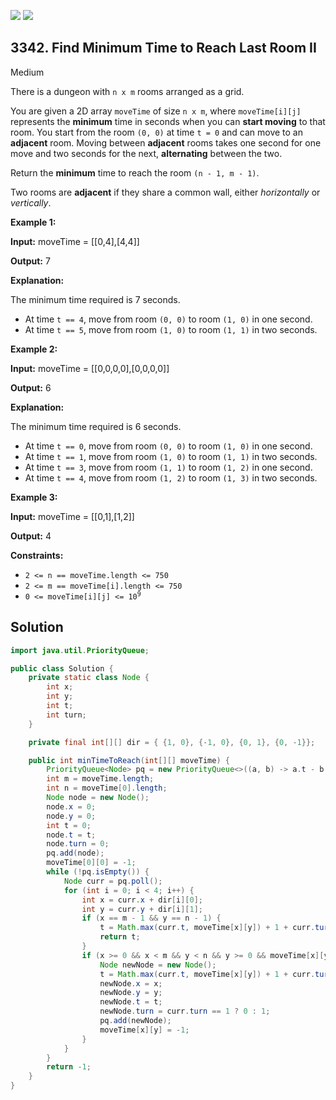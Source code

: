 [![](https://img.shields.io/github/stars/javadev/LeetCode-in-Java?label=Stars&style=flat-square)](https://github.com/javadev/LeetCode-in-Java)
[![](https://img.shields.io/github/forks/javadev/LeetCode-in-Java?label=Fork%20me%20on%20GitHub%20&style=flat-square)](https://github.com/javadev/LeetCode-in-Java/fork)

## 3342\. Find Minimum Time to Reach Last Room II

Medium

There is a dungeon with `n x m` rooms arranged as a grid.

You are given a 2D array `moveTime` of size `n x m`, where `moveTime[i][j]` represents the **minimum** time in seconds when you can **start moving** to that room. You start from the room `(0, 0)` at time `t = 0` and can move to an **adjacent** room. Moving between **adjacent** rooms takes one second for one move and two seconds for the next, **alternating** between the two.

Return the **minimum** time to reach the room `(n - 1, m - 1)`.

Two rooms are **adjacent** if they share a common wall, either _horizontally_ or _vertically_.

**Example 1:**

**Input:** moveTime = \[\[0,4],[4,4]]

**Output:** 7

**Explanation:**

The minimum time required is 7 seconds.

*   At time `t == 4`, move from room `(0, 0)` to room `(1, 0)` in one second.
*   At time `t == 5`, move from room `(1, 0)` to room `(1, 1)` in two seconds.

**Example 2:**

**Input:** moveTime = \[\[0,0,0,0],[0,0,0,0]]

**Output:** 6

**Explanation:**

The minimum time required is 6 seconds.

*   At time `t == 0`, move from room `(0, 0)` to room `(1, 0)` in one second.
*   At time `t == 1`, move from room `(1, 0)` to room `(1, 1)` in two seconds.
*   At time `t == 3`, move from room `(1, 1)` to room `(1, 2)` in one second.
*   At time `t == 4`, move from room `(1, 2)` to room `(1, 3)` in two seconds.

**Example 3:**

**Input:** moveTime = \[\[0,1],[1,2]]

**Output:** 4

**Constraints:**

*   `2 <= n == moveTime.length <= 750`
*   `2 <= m == moveTime[i].length <= 750`
*   <code>0 <= moveTime[i][j] <= 10<sup>9</sup></code>

## Solution

```java
import java.util.PriorityQueue;

public class Solution {
    private static class Node {
        int x;
        int y;
        int t;
        int turn;
    }

    private final int[][] dir = { {1, 0}, {-1, 0}, {0, 1}, {0, -1}};

    public int minTimeToReach(int[][] moveTime) {
        PriorityQueue<Node> pq = new PriorityQueue<>((a, b) -> a.t - b.t);
        int m = moveTime.length;
        int n = moveTime[0].length;
        Node node = new Node();
        node.x = 0;
        node.y = 0;
        int t = 0;
        node.t = t;
        node.turn = 0;
        pq.add(node);
        moveTime[0][0] = -1;
        while (!pq.isEmpty()) {
            Node curr = pq.poll();
            for (int i = 0; i < 4; i++) {
                int x = curr.x + dir[i][0];
                int y = curr.y + dir[i][1];
                if (x == m - 1 && y == n - 1) {
                    t = Math.max(curr.t, moveTime[x][y]) + 1 + curr.turn;
                    return t;
                }
                if (x >= 0 && x < m && y < n && y >= 0 && moveTime[x][y] != -1) {
                    Node newNode = new Node();
                    t = Math.max(curr.t, moveTime[x][y]) + 1 + curr.turn;
                    newNode.x = x;
                    newNode.y = y;
                    newNode.t = t;
                    newNode.turn = curr.turn == 1 ? 0 : 1;
                    pq.add(newNode);
                    moveTime[x][y] = -1;
                }
            }
        }
        return -1;
    }
}
```